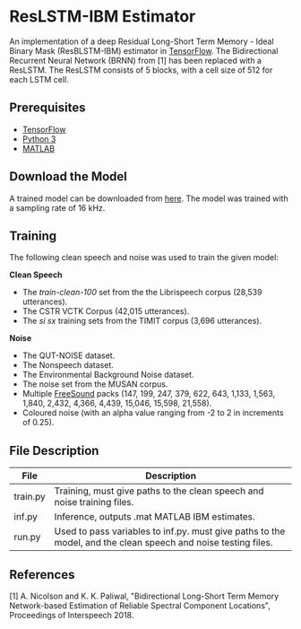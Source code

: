 # ResLSTM-IBM Estimator
An implementation of a deep Residual Long-Short Term Memory - Ideal Binary Mask (ResBLSTM-IBM) estimator in [TensorFlow](https://www.tensorflow.org/). The Bidirectional Recurrent Neural Network (BRNN) from [1] has been replaced with a ResLSTM. The ResLSTM consists of 5 blocks, with a cell size of 512 for each LSTM cell.

## Prerequisites
* [TensorFlow](https://www.tensorflow.org/)
* [Python 3](https://www.python.org/)
* [MATLAB](https://www.mathworks.com/products/matlab.html)

## Download the Model
A trained model can be downloaded from [here](https://www.dropbox.com/s/ecp4a3orzht3j2h/epoch-15.zip?dl=0). The model was trained with a sampling rate of 16 kHz.

## Training 
The following clean speech and noise was used to train the given model:

**Clean Speech**
- The *train-clean-100* set from the the Librispeech corpus (28,539 utterances).
- The CSTR VCTK Corpus (42,015 utterances).
- The *si* *sx* training sets from the TIMIT corpus (3,696 utterances).

**Noise**
- The QUT-NOISE dataset. 
- The Nonspeech dataset.
- The Environmental Background Noise dataset.
- The noise set from the MUSAN corpus.
- Multiple [FreeSound](https://freesound.org/) packs (147, 199, 247, 379, 622, 643, 1,133, 1,563, 1,840, 2,432, 4,366, 4,439, 15,046, 15,598, 21,558). 
- Coloured noise (with an alpha value ranging from -2 to 2 in increments of 0.25).

## File Description
File | Description
--------| -----------  
train.py | Training, must give paths to the clean speech and noise training files.
inf.py | Inference, outputs .mat MATLAB IBM estimates.
run.py | Used to pass variables to inf.py. must give paths to the model, and the clean speech and noise testing files.

## References
[1] A. Nicolson and K. K. Paliwal, "Bidirectional Long-Short Term Memory Network-based Estimation of Reliable Spectral Component Locations", Proceedings of Interspeech 2018.
